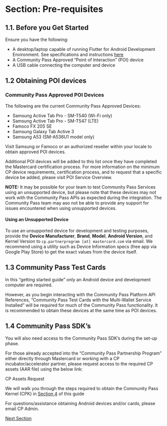 # Section: Pre-requisites

## 1.1. Before you Get Started

Ensure you have the following:

+ A desktop/laptop capable of running Flutter for Android Development Environment. See specifications and instructions [here](https://docs.flutter.dev/get-started/install)
+ A Community Pass Approved “Point of Interaction” (POI) device
+ A USB cable connecting the computer and device

## 1.2 Obtaining POI devices

### Community Pass Approved POI Devices

The following are the current Community Pass Approved Devices:

+ Samsung Active Tab Pro - SM-T540 (Wi-Fi only)
+ Samsung Active Tab Pro - SM-T547 (LTE)
+ Famoco FX 205 SE
+ Samsung Galaxy Tab Active 3
+ Samsung A53 (SM-A536U1 model only)

Visit Samsung or Famoco or an authorized reseller within your locale to obtain approved POI devices.

Additional POI devices will be added to this list once they have completed the Mastercard certification process. For more information on the minimum CP device requirements, certification process, and to request that a specific device be added, please visit POI Service Overview.

**NOTE:** It may be possible for your team to test Community Pass Services using an unsupported device, but please note that these devices may not work with the Community Pass APIs as expected during the integration. The Community Pass team may aso not be able to provide any support for issues encountered when using unsupported devices.

#### Using an Unsupported Device

To use an unsupported device for development and testing purposes, provide the **Device Manufacturer**, **Brand**, **Model**, **Android Version**, and Kernel Version to `cp.partnerprogram [at] mastercard.com` via email.
We recommend using a utility such as Device Information specs (free app via Google Play Store) to get the exact values from the device itself.

## 1.3 Community Pass Test Cards

In this “getting started guide” only an Android device and development computer are required.

However, as you begin interacting with the Community Pass Platform API References, “Community Pass Test Cards with the Multi-Wallet Service Installed” will be required for much of the Community Pass functionality. It is recommended to obtain these devices at the same time as POI devices.

## 1.4 Community Pass SDK’s

You will also need access to the Community Pass SDK’s during the set-up phase.

For those already accepted into the “Community Pass Partnership Program” either directly through Mastercard or working with a CP incubator/accelerator partner, please request access to the required CP assets (AAR file) using the below link:

CP Assets Request

We will walk you through the steps required to obtain the Community Pass Kernel (CPK) in [Section 4](submit-app-details.md) of this guide

For questions/assistance obtaining Android devices and/or cards, please email CP Admin.

[Next Section](device-setup.md)
